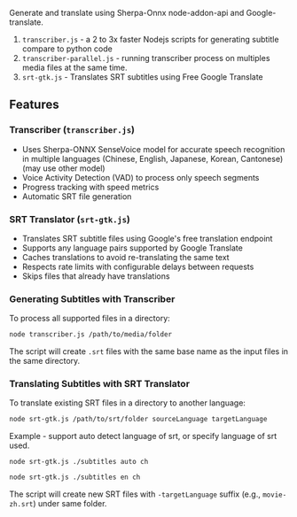 Generate and translate using Sherpa-Onnx node-addon-api and Google-translate.

1. `transcriber.js` - a 2 to 3x faster Nodejs scripts for generating subtitle compare to python code
2. `transcriber-parallel.js` - running transcriber process on multiples media files at the same time.
3. `srt-gtk.js` - Translates SRT subtitles using Free Google Translate

## Features

### Transcriber (`transcriber.js`)
- Uses Sherpa-ONNX SenseVoice model for accurate speech recognition in multiple languages (Chinese, English, Japanese, Korean, Cantonese)(may use other model)
- Voice Activity Detection (VAD) to process only speech segments
- Progress tracking with speed metrics
- Automatic SRT file generation

### SRT Translator (`srt-gtk.js`)
- Translates SRT subtitle files using Google's free translation endpoint
- Supports any language pairs supported by Google Translate
- Caches translations to avoid re-translating the same text
- Respects rate limits with configurable delays between requests
- Skips files that already have translations


### Generating Subtitles with Transcriber

To process all supported files in a directory:
```bash
node transcriber.js /path/to/media/folder
```

The script will create `.srt` files with the same base name as the input files in the same directory.

### Translating Subtitles with SRT Translator

To translate existing SRT files in a directory to another language:
```bash
node srt-gtk.js /path/to/srt/folder sourceLanguage targetLanguage
```

Example - support auto detect language of srt, or specify language of srt used.
```
node srt-gtk.js ./subtitles auto ch
```
```bash
node srt-gtk.js ./subtitles en ch
```

The script will create new SRT files with `-targetLanguage` suffix (e.g., `movie-zh.srt`) under same folder.
